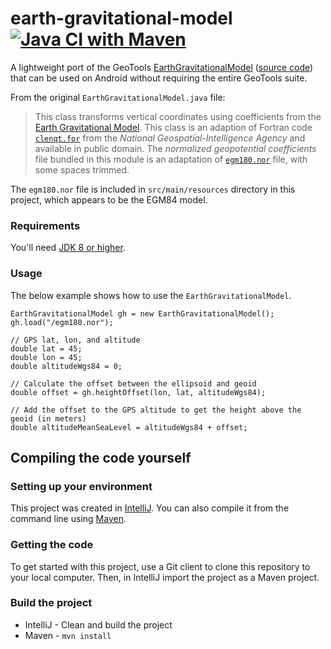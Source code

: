 # earth-gravitational-model [![Java CI with Maven](https://github.com/barbeau/earth-gravitational-model/actions/workflows/maven.yml/badge.svg)](https://github.com/barbeau/earth-gravitational-model/actions/workflows/maven.yml)
A lightweight port of the GeoTools [EarthGravitationalModel](http://docs.geotools.org/latest/javadocs/org/geotools/referencing/operation/transform/EarthGravitationalModel.html) ([source code](https://github.com/geotools/geotools/blob/master/modules/plugin/referencing3D/src/main/java/org/geotools/referencing/operation/transform/EarthGravitationalModel.java)) that can be used on Android without requiring the entire GeoTools suite.

From the original `EarthGravitationalModel.java` file:

>This class transforms vertical coordinates using coefficients from the <A HREF="http://earth-info.nima.mil/GandG/wgs84/gravitymod/wgs84_180/wgs84_180.html">Earth Gravitational Model</A>.
This class is an adaption of Fortran code <code><a href="http://earth-info.nga.mil/GandG/wgs84/gravitymod/wgs84_180/clenqt.for">clenqt.for</a></code> from the <cite>National Geospatial-Intelligence Agency</cite> and available in public domain. The <cite>normalized geopotential coefficients</cite> file bundled in this module is an adaptation of <code><a href="http://earth-info.nima.mil/GandG/wgs84/gravitymod/wgs84_180/egm180.nor">egm180.nor</a></code> file, with some spaces trimmed.

The `egm180.nor` file is included in `src/main/resources` directory in this project, which appears to be the EGM84 model.

### Requirements

You'll need [JDK 8 or higher](http://www.oracle.com/technetwork/java/javase/downloads/index.html).

### Usage

The below example shows how to use the `EarthGravitationalModel`.

~~~
EarthGravitationalModel gh = new EarthGravitationalModel();
gh.load("/egm180.nor");

// GPS lat, lon, and altitude
double lat = 45;
double lon = 45;
double altitudeWgs84 = 0;

// Calculate the offset between the ellipsoid and geoid
double offset = gh.heightOffset(lon, lat, altitudeWgs84);

// Add the offset to the GPS altitude to get the height above the geoid (in meters)
double altitudeMeanSeaLevel = altitudeWgs84 + offset;
~~~

## Compiling the code yourself

### Setting up your environment

This project was created in [IntelliJ](https://www.jetbrains.com/idea/).  You can also compile it from the command line using [Maven](https://maven.apache.org/).

### Getting the code

To get started with this project, use a Git client to clone this repository to your local computer.  Then, in IntelliJ import the project as a Maven project.

### Build the project

* IntelliJ - Clean and build the project
* Maven - `mvn install`